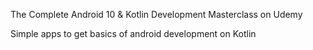 The Complete Android 10 & Kotlin Development Masterclass on Udemy

Simple apps to get basics of android development on Kotlin

